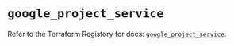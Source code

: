 # `google_project_service`

Refer to the Terraform Registory for docs: [`google_project_service`](https://registry.terraform.io/providers/hashicorp/google-beta/5.4.0/docs/resources/google_project_service).
